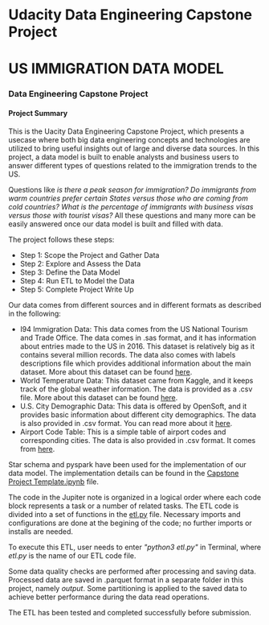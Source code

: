 # Udacity Data Engineering Capstone Project

# US IMMIGRATION DATA MODEL
### Data Engineering Capstone Project

#### Project Summary
This is the Uacity Data Engineering Capstone Project, which presents a usecase where both big data engineering concepts and technologies are utilized to bring useful insights out of large and diverse data sources. In this project, a data model is built to enable analysts and business users to answer different types of questions related to the immigration trends to the US.

Questions like *is there a peak season for immigration?* *Do immigrants from warm countries prefer certain States versus those who are coming from cold countries?* *What is the percentage of immigrants with business visas versus those with tourist visas?* All these questions and many more can be easily answered once our data model is built and filled with data.

The project follows these steps:
* Step 1: Scope the Project and Gather Data
* Step 2: Explore and Assess the Data
* Step 3: Define the Data Model
* Step 4: Run ETL to Model the Data
* Step 5: Complete Project Write Up

Our data comes from different sources and in different formats as described in the following:

* I94 Immigration Data: This data comes from the US National Tourism and Trade Office. The data comes in .sas format, and it has information about entries made to the US in 2016. This dataset is relatively big as it contains several million records. The data also comes with labels descriptions file which provides additional information about the main dataset. More about this dataset can be found [here](https://render.githubusercontent.com/view/trade.gov/national-travel-and-tourism-office).
* World Temperature Data: This dataset came from Kaggle, and it keeps track of the global weather information. The data is provided as a .csv file. More about this dataset can be found [here](https://render.githubusercontent.com/view/kaggle.com/berkeleyearth/climate-change-earth-surface-temperature-data).
* U.S. City Demographic Data: This data is offered by OpenSoft, and it provides basic information about different city demographics. The data is also provided in .csv format. You can read more about it [here](https://render.githubusercontent.com/view/public.opendatasoft.com/explore/dataset/us-cities-demographics/export/).
* Airport Code Table: This is a simple table of airport codes and corresponding cities. The data is also provided in .csv format. It comes from [here](https://render.githubusercontent.com/view/datahub.io/core/airport-codes#data).

Star schema and pyspark have been used for the implementation of our data model. The implementation details can be found in the [Capstone Project Template.ipynb](https://github.com/qusay-elewy/udacity_data_engineering_capstone_project/blob/main/Capstone%20Project%20Template.ipynb) file.

The code in the Jupiter note is organized in a logical order where each code block represents a task or a number of related tasks. The ETL code is divided into a set of  functions in the [etl.py](https://github.com/qusay-elewy/udacity_data_engineering_capstone_project/blob/main/etl.py) file. Necessary imports and configurations are done at the begining of the code; no further imports or installs are needed.

To execute this ETL, user needs to enter *"python3 etl.py"* in Terminal, where *etl.py* is the name of our ETL code file.

Some data quality checks are performed after processing and saving data. Processed data are saved in .parquet format in a separate folder in this project, namely *output*. Some partitioning is applied to the saved data to achieve better performance during the data read operations.

The ETL has been tested and completed successfully before submission.

